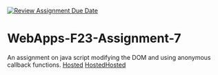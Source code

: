 [![Review Assignment Due Date](https://classroom.github.com/assets/deadline-readme-button-24ddc0f5d75046c5622901739e7c5dd533143b0c8e959d652212380cedb1ea36.svg)](https://classroom.github.com/a/Kv-XePEp)
# WebApps-F23-Assignment-7
An assignment on java script modifying the DOM and using anonymous callback functions.
[Hosted](https://44-563-webapps-f23.github.io/44563-webapps-f23-assignment7-varshiinireddy/pirate.html)
[Hosted](https://44-563-webapps-f23.github.io/44563-webapps-f23-assignment7-varshiinireddy/react.html)[Hosted](https://44-563-webapps-f23.github.io/44563-webapps-f23-assignment7-varshiinireddy/merger.html)